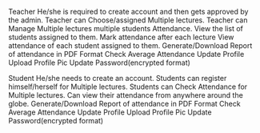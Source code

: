 Teacher
He/she is required to create account and then gets approved by the admin.
Teacher can Choose/assigned Multiple lectures.
Teacher can Manage Multiple lectures multiple students Attendance.
View the list of students assigned to them.
Mark attendance after each lecture
View attendance of each student assigned to them.
Generate/Download Report of attendance in PDF Format
Check Average Attendance
Update Profile
Upload Profile Pic
Update Password(encrypted format)


Student
He/she needs to create an account. 
Students can register himself/herself for Multiple lectures.
Students can Check Attendance for Multiple lectures.
Can view their attendance from anywhere around the globe.
Generate/Download Report of attendance in PDF Format
Check Average Attendance
Update Profile
Upload Profile Pic
Update Password(encrypted format)